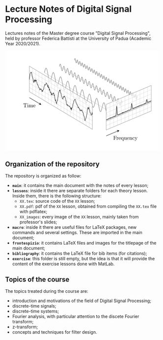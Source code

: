 # Lecture Notes of Digital Signal Processing
Lectures notes of the Master degree course "Digital Signal Processing", held by professor Federica Battisti at the University of Padua (Academic Year 2020/2021).

<center>
    <img src="./fft.png" alt="Drawing" style="width: 500px"/>
</center>



## Organization of the repository
The repository is organized as follow:
* **`main`**: it contains the main document with the notes of every lesson;
* **`lessons`**: inside it there are separate folders for each theory lesson. Inside them, there is the following structure:
    * `XX.tex`: source code of the `XX` lesson;
    * `XX.pdf`: pdf of the `XX` lesson, obtained from compiling the `XX.tex` file with pdflatex;
    * `XX_images`: every image of the `XX` lesson, mainly taken from professor's slides;
* **`macro`**: inside it there are useful files for LaTeX packages, new commands and several settings. These are imported in the main document;
* **`frontespizio`**: it contains LaTeX files and images for the titlepage of the main document;
* **`bibliography`**: it contains the LaTeX file for bib items (for citations);
* **`exercise`**: this folder is still empty, but the idea is that it will provide the content of the exercise lessons done with MatLab.



## Topics of the course
The topics treated during the course are:
* introduction and motivations of the field of Digital Signal Processing;
* discrete-time signals;
* discrete-time systems;
* Fourier analysis, with particular attention to the discete Fourier transform;
* z-transform;
* concepts and techniques for filter design.
